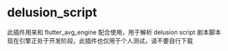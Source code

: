 # delusion_script
此插件用来和 flutter_avg_engine 配合使用，用于解析 delusion script 剧本脚本  现在引擎正处于开发阶段，此插件也仅用于个人测试，请不要自行下载
